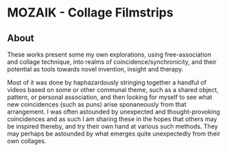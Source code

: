 # MOZAIK - Collage Filmstrips

## About

These works present some my own explorations, using free-association and collage technique, into realms of coincidence/synchronicity, and their potential as tools towards novel invention, insight and therapy.

Most of it was done by haphazardously stringing together a handful of videos based on some or other communal theme, such as a shared object, pattern, or personal association, and then looking for myself to see what new coincidences (such as puns) arise sponaneously from that arrangement.
I was often astounded by unexpected and thought-provoking coincidences and as such I am sharing these in the hopes that others may be inspired thereby, and try their own hand at various such methods. They may perhaps be astounded by what emerges quite unexpectedly from their own collages.